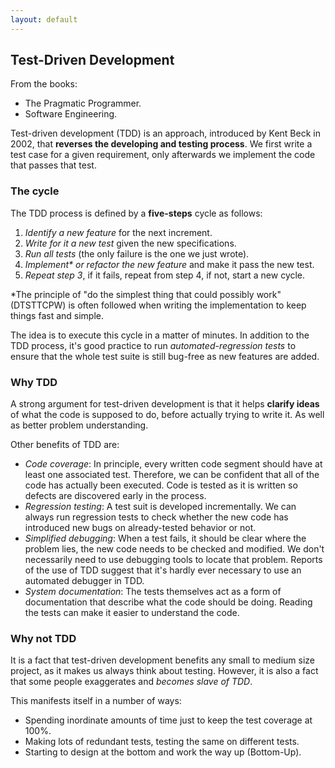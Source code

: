 ```yaml
---
layout: default
---
```

## Test-Driven Development

From the books:

- The Pragmatic Programmer.
- Software Engineering.

Test-driven development (TDD) is an approach, introduced by Kent Beck in 2002, that **reverses the developing and testing process**. We first write a test case for a given requirement, only afterwards we implement the code that passes that test.

### The cycle

The TDD process is defined by a **five-steps** cycle as follows:

1. *Identify a new feature* for the next increment.
1. *Write for it a new test* given the new specifications.
1. *Run all tests* (the only failure is the one we just wrote).
1. *Implement\* or refactor the new feature* and make it pass the new test.
1. *Repeat step 3*, if it fails, repeat from step 4, if not, start a new cycle.

*The principle of "do the simplest thing that could possibly work" (DTSTTCPW) is often followed when writing the implementation to keep things fast and simple.

The idea is to execute this cycle in a matter of minutes. In addition to the TDD process, it's good practice to run *automated-regression tests* to ensure that the whole test suite is still bug-free as new features are added.

### Why TDD

A strong argument for test-driven development is that it helps **clarify ideas** of what the code is supposed to do, before actually trying to write it. As well as better problem understanding.

Other benefits of TDD are:

- *Code coverage*: In principle, every written code segment should have at least one associated test. Therefore, we can be confident that all of the code has actually been executed. Code is tested as it is written so defects are discovered early in the process.
- *Regression testing*: A test suit is developed incrementally. We can always run regression tests to check whether the new code has introduced new bugs on already-tested behavior or not.
- *Simplified debugging*: When a test fails, it should be clear where the problem lies, the new code needs to be checked and modified. We don't necessarily need to use debugging tools to locate that problem. Reports of the use of TDD suggest that it's hardly ever necessary to use an automated debugger in TDD.
- *System documentation*: The tests themselves act as a form of documentation that describe what the code should be doing. Reading the tests can make it easier to understand the code.

### Why not TDD

It is a fact that test-driven development benefits any small to medium size project, as it makes us always think about testing. However, it is also a fact that some people exaggerates and *becomes slave of TDD*.

This manifests itself in a number of ways:

- Spending inordinate amounts of time just to keep the test coverage at 100%.
- Making lots of redundant tests, testing the same on different tests.
- Starting to design at the bottom and work the way up (Bottom-Up).
